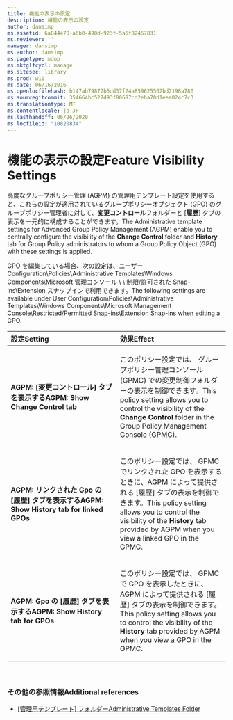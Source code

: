 ```yaml
---
title: 機能の表示の設定
description: 機能の表示の設定
author: dansimp
ms.assetid: 6a844478-a6b0-490d-923f-5a6f82467831
ms.reviewer: ''
manager: dansimp
ms.author: dansimp
ms.pagetype: mdop
ms.mktglfcycl: manage
ms.sitesec: library
ms.prod: w10
ms.date: 06/16/2016
ms.openlocfilehash: b147ab79872b5dd37f24a859625562bd2198a786
ms.sourcegitcommit: 354664bc527d93f80687cd2eba70d1eea024c7c3
ms.translationtype: MT
ms.contentlocale: ja-JP
ms.lasthandoff: 06/26/2020
ms.locfileid: "10820834"
---
```

# <span data-ttu-id="35eaf-103">機能の表示の設定</span><span class="sxs-lookup"><span data-stu-id="35eaf-103">Feature Visibility Settings</span></span>


<span data-ttu-id="35eaf-104">高度なグループポリシー管理 (AGPM) の管理用テンプレート設定を使用すると、これらの設定が適用されているグループポリシーオブジェクト (GPO) のグループポリシー管理者に対して、**変更コントロール**フォルダーと [**履歴**] タブの表示を一元的に構成することができます。</span><span class="sxs-lookup"><span data-stu-id="35eaf-104">The Administrative template settings for Advanced Group Policy Management (AGPM) enable you to centrally configure the visibility of the **Change Control** folder and **History** tab for Group Policy administrators to whom a Group Policy Object (GPO) with these settings is applied.</span></span>

<span data-ttu-id="35eaf-105">GPO を編集している場合、次の設定は、ユーザー Configuration\\Policies\\Administrative Templates\\Windows Components\\Microsoft 管理コンソール \ \ 制限/許可された Snap-ins\\Extension スナップインで利用できます。</span><span class="sxs-lookup"><span data-stu-id="35eaf-105">The following settings are available under User Configuration\\Policies\\Administrative Templates\\Windows Components\\Microsoft Management Console\\Restricted/Permitted Snap-ins\\Extension Snap-ins when editing a GPO.</span></span>

<table>
<colgroup>
<col width="50%" />
<col width="50%" />
</colgroup>
<thead>
<tr class="header">
<th align="left"><span data-ttu-id="35eaf-106">設定</span><span class="sxs-lookup"><span data-stu-id="35eaf-106">Setting</span></span></th>
<th align="left"><span data-ttu-id="35eaf-107">効果</span><span class="sxs-lookup"><span data-stu-id="35eaf-107">Effect</span></span></th>
</tr>
</thead>
<tbody>
<tr class="odd">
<td align="left"><p><strong><span data-ttu-id="35eaf-108">AGPM: [変更コントロール] タブを表示する</span><span class="sxs-lookup"><span data-stu-id="35eaf-108">AGPM: Show Change Control tab</span></span></strong></p></td>
<td align="left"><p><span data-ttu-id="35eaf-109">このポリシー設定では、 <strong> </strong> グループポリシー管理コンソール (GPMC) での変更制御フォルダーの表示を制御できます。</span><span class="sxs-lookup"><span data-stu-id="35eaf-109">This policy setting allows you to control the visibility of the <strong>Change Control</strong> folder in the Group Policy Management Console (GPMC).</span></span></p></td>
</tr>
<tr class="even">
<td align="left"><p><strong><span data-ttu-id="35eaf-110">AGPM: リンクされた Gpo の [履歴] タブを表示する</span><span class="sxs-lookup"><span data-stu-id="35eaf-110">AGPM: Show History tab for linked GPOs</span></span></strong></p></td>
<td align="left"><p><span data-ttu-id="35eaf-111">このポリシー設定では、 <strong> </strong> GPMC でリンクされた GPO を表示するときに、AGPM によって提供される [履歴] タブの表示を制御できます。</span><span class="sxs-lookup"><span data-stu-id="35eaf-111">This policy setting allows you to control the visibility of the <strong>History</strong> tab provided by AGPM when you view a linked GPO in the GPMC.</span></span></p></td>
</tr>
<tr class="odd">
<td align="left"><p><strong><span data-ttu-id="35eaf-112">AGPM: Gpo の [履歴] タブを表示する</span><span class="sxs-lookup"><span data-stu-id="35eaf-112">AGPM: Show History tab for GPOs</span></span></strong></p></td>
<td align="left"><p><span data-ttu-id="35eaf-113">このポリシー設定では、 <strong> </strong> GPMC で GPO を表示したときに、AGPM によって提供される [履歴] タブの表示を制御できます。</span><span class="sxs-lookup"><span data-stu-id="35eaf-113">This policy setting allows you to control the visibility of the <strong>History</strong> tab provided by AGPM when you view a GPO in the GPMC.</span></span></p></td>
</tr>
</tbody>
</table>

 

### <span data-ttu-id="35eaf-114">その他の参照情報</span><span class="sxs-lookup"><span data-stu-id="35eaf-114">Additional references</span></span>

-   [<span data-ttu-id="35eaf-115">[管理用テンプレート] フォルダー</span><span class="sxs-lookup"><span data-stu-id="35eaf-115">Administrative Templates Folder</span></span>](administrative-templates-folder-agpm30ops.md)

 

 





